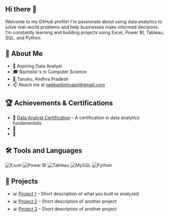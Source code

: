 ## Hi there 👋

Welcome to my GitHub profile! I'm passionate about using data analytics to solve real-world problems and help businesses make informed decisions. I’m constantly learning and building projects using Excel, Power BI, Tableau, SQL, and Python.

## 📖 About Me
- 🎯 Aspiring Data Analyst
- 🎓 Bachelor's in Computer Science
- 📍 Tanuku, Andhra Pradesh
- 📫 Reach me at nekkantinityasri@gmail.com

## 🏆 Achievements & Certifications
- 📜 [Data Analyst Certification](#) – A certification in data analytics fundamentals
- 📜 
- 📜 

## 🛠 Tools and Languages
![Excel](https://img.shields.io/badge/Excel-0078D4?style=for-the-badge&logo=microsoft-excel&logoColor=white)
![Power BI](https://img.shields.io/badge/Power%20BI-F2C811?style=for-the-badge&logo=power-bi&logoColor=black)
![Tableau](https://img.shields.io/badge/Tableau-E97627?style=for-the-badge&logo=tableau&logoColor=white)
![MySQL](https://img.shields.io/badge/MySQL-4479A1?style=for-the-badge&logo=mysql&logoColor=white)
![Python](https://img.shields.io/badge/Python-3776AB?style=for-the-badge&logo=python&logoColor=white)

## 📂 Projects
- 📊 [Project 1](#) – Short description of what you built or analyzed
- 📊 [Project 2](#) – Short description of another project
- 📊 [Project 3](#) – Short description of another project
<!--
**nitya-sri27/nitya-sri27** is a ✨ _special_ ✨ repository because its `README.md` (this file) appears on your GitHub profile.

Here are some ideas to get you started:

- 🔭 I’m currently working on ...
- 🌱 I’m currently learning ...
- 👯 I’m looking to collaborate on ...
- 🤔 I’m looking for help with ...
- 💬 Ask me about ...
- 📫 How to reach me: ...
- 😄 Pronouns: ...
- ⚡ Fun fact: ...
-->
